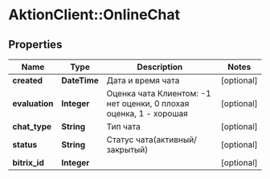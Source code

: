 # AktionClient::OnlineChat

## Properties
Name | Type | Description | Notes
------------ | ------------- | ------------- | -------------
**created** | **DateTime** | Дата и время чата | [optional] 
**evaluation** | **Integer** | Оценка чата Клиентом: -1 нет оценки, 0 плохая оценка, 1 - хорошая | [optional] 
**chat_type** | **String** | Тип чата | [optional] 
**status** | **String** | Статус чата(активный/закрытый) | [optional] 
**bitrix_id** | **Integer** |  | [optional] 


